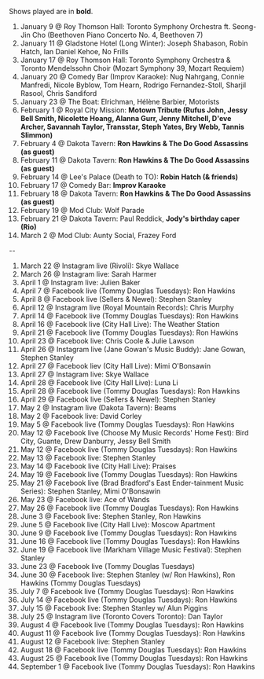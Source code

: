 Shows played are in **bold**.

1. January 9 @ Roy Thomson Hall: Toronto Symphony Orchestra ft. Seong-Jin Cho (Beethoven Piano Concerto No. 4, Beethoven 7)
1. January 11 @ Gladstone Hotel (Long Winter): Joseph Shabason, Robin Hatch, Ian Daniel Kehoe, No Frills
1. January 17 @ Roy Thomson Hall: Toronto Symphony Orchestra & Toronto Mendelssohn Choir (Mozart Symphony 39, Mozart Requiem)
1. January 20 @ Comedy Bar (Improv Karaoke): Nug Nahrgang, Connie Manfredi, Nicole Byblow, Tom Hearn, Rodrigo Fernandez-Stoll, Sharjil Rasool, Chris Sandiford
1. January 23 @ The Boat: Elrichman, Hélène Barbier, Motorists
1. February 1 @ Royal City Mission: **Motown Tribute (Rufus John, Jessy Bell Smith, Nicolette Hoang, Alanna Gurr, Jenny Mitchell, D'eve Archer, Savannah Taylor, Transstar, Steph Yates, Bry Webb, Tannis Slimmon)**
1. February 4 @ Dakota Tavern: **Ron Hawkins & The Do Good Assassins (as guest)**
1. February 11 @ Dakota Tavern: **Ron Hawkins & The Do Good Assassins (as guest)**
1. February 14 @ Lee's Palace (Death to TO): **Robin Hatch (& friends)**
1. February 17 @ Comedy Bar: **Improv Karaoke**
1. February 18 @ Dakota Tavern: **Ron Hawkins & The Do Good Assassins (as guest)**
1. February 19 @ Mod Club: Wolf Parade
1. February 21 @ Dakota Tavern: Paul Reddick, **Jody's birthday caper (Rio)**
1. March 2 @ Mod Club: Aunty Social, Frazey Ford

--

1. March 22 @ Instagram live (Rivoli): Skye Wallace
1. March 26 @ Instagram live: Sarah Harmer
1. April 1 @ Instagram live: Julien Baker
1. April 7 @ Facebook live (Tommy Douglas Tuesdays): Ron Hawkins
1. April 8 @ Facebook live (Sellers & Newel): Stephen Stanley
1. April 12 @ Instagram live (Royal Mountain Records): Chris Murphy
1. April 14 @ Facebook live (Tommy Douglas Tuesdays): Ron Hawkins
1. April 16 @ Facebook live (City Hall Live): The Weather Station
1. April 21 @ Facebook live (Tommy Douglas Tuesdays): Ron Hawkins
1. April 23 @ Facebook live: Chris Coole & Julie Lawson
1. April 26 @ Instagram live (Jane Gowan's Music Buddy): Jane Gowan, Stephen Stanley
1. April 27 @ Facebook liev (City Hall Live): Mimi O'Bonsawin
1. April 27 @ Instagram live: Skye Wallace
1. April 28 @ Facebook live (City Hall Live): Luna Li
1. April 28 @ Facebook live (Tommy Douglas Tuesdays): Ron Hawkins
1. April 29 @ Facebook live (Sellers & Newel): Stephen Stanley
1. May 2 @ Instagram live (Dakota Tavern): Beams
1. May 2 @ Facebook live: David Corley
1. May 5 @ Facebook live (Tommy Douglas Tuesdays): Ron Hawkins
1. May 12 @ Facebook live (Choose My Music Records' Home Fest): Bird City, Guante, Drew Danburry, Jessy Bell Smith
1. May 12 @ Facebook live (Tommy Douglas Tuesdays): Ron Hawkins
1. May 13 @ Facebook live: Stephen Stanley
1. May 14 @ Facebook live (City Hall Live): Praises
1. May 19 @ Facebook live (Tommy Douglas Tuesdays): Ron Hawkins
1. May 21 @ Facebook live (Brad Bradford's East Ender-tainment Music Series): Stephen Stanley, Mimi O'Bonsawin
1. May 23 @ Facebook live: Ace of Wands
1. May 26 @ Facebook live (Tommy Douglas Tuesdays): Ron Hawkins
1. June 3 @ Facebook live: Stephen Stanley, Ron Hawkins
1. June 5 @ Facebook live (City Hall Live): Moscow Apartment
1. June 9 @ Facebook live (Tommy Douglas Tuesdays): Ron Hawkins
1. June 16 @ Facebook live (Tommy Douglas Tuesdays): Ron Hawkins
1. June 19 @ Facebook live (Markham Village Music Festival): Stephen Stanley
1. June 23 @ Facebook live (Tommy Douglas Tuesdays)
1. June 30 @ Facebook live: Stephen Stanley (w/ Ron Hawkins), Ron Hawkins (Tommy Douglas Tuesdays)
1. July 7 @ Facebook live (Tommy Douglas Tuesdays): Ron Hawkins
1. July 14 @ Facebook live (Tommy Douglas Tuesdays): Ron Hawkins
1. July 15 @ Facebook live: Stephen Stanley w/ Alun Piggins
1. July 25 @ Instagram live (Toronto Covers Toronto): Dan Taylor
1. August 4 @ Facebook live (Tommy Douglas Tuesdays): Ron Hawkins
1. August 11 @ Facebook live (Tommy Douglas Tuesdays): Ron Hawkins
1. August 12 @ Facebook live: Stephen Stanley
1. August 18 @ Facebook live (Tommy Douglas Tuesdays): Ron Hawkins
1. August 25 @ Facebook live (Tommy Douglas Tuesdays): Ron Hawkins
1. September 1 @ Facebook live (Tommy Douglas Tuesdays): Ron Hawkins